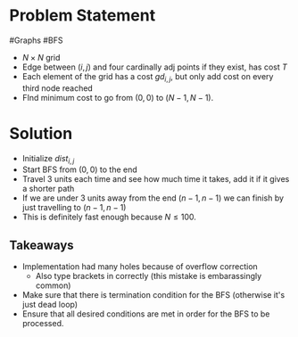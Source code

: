 # Problem Statement
#Graphs #BFS
- $N \times N$ grid
- Edge between $(i, j)$ and four cardinally adj points if they exist, has cost $T$
- Each element of the grid has a cost $gd_{i,j}$, but only add cost on every third node reached
- FInd minimum cost to go from $(0, 0)$ to $(N-1, N-1)$.

# Solution
- Initialize $dist_{i,j}$
- Start BFS from $(0, 0)$ to the end
- Travel 3 units each time and see how much time it takes, add it if it gives a shorter path
- If we are under 3 units away from the end $(n-1, n-1)$ we can finish by just travelling to $(n-1, n-1)$
- This is definitely fast enough because $N \leq 100$.

## Takeaways
- Implementation had many holes because of overflow correction
	- Also type brackets in correctly (this mistake is embarassingly common)
- Make sure that there is termination condition for the BFS (otherwise it's just dead loop)
- Ensure that all desired conditions are met in order for the BFS to be processed.